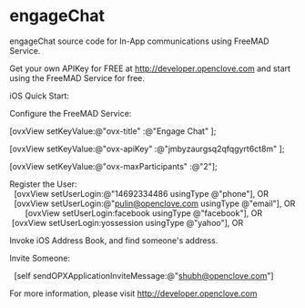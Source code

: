 engageChat
==========

engageChat source code for In-App communications using FreeMAD Service.

Get your own APIKey for FREE at http://developer.openclove.com and start using the FreeMAD Service for free.

iOS Quick Start:

Configure the FreeMAD Service:

[ovxView setKeyValue:@"ovx-title" :@"Engage Chat" ];

[ovxView setKeyValue:@"ovx-apiKey" :@"jmbyzaurgsq2qfqgyrt6ct8m" ];

[ovxView setKeyValue:@"ovx-maxParticipants" :@"2"];


Register the User:
    
    [ovxView setUserLogin:@"14692334486 usingType @"phone"], OR
    
    [ovxView setUserLogin:@"pulin@openclove.com usingType @"email"], OR
    
    [ovxView setUserLogin:facebook usingType @"facebook"], OR
    
    [ovxView setUserLogin:yossession usingType @"yahoo"], OR


Invoke iOS Address Book, and find someone's address.

Invite Someone:

    [self sendOPXApplicationInviteMessage:@"shubh@openclove.com"]

For more information, please visit http://developer.openclove.com

